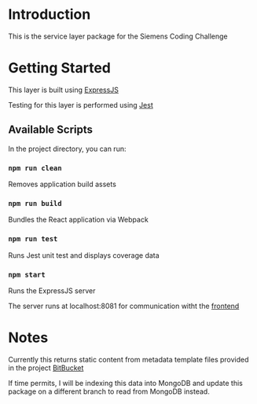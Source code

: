 # Introduction

This is the service layer package for the Siemens Coding Challenge

# Getting Started

This layer is built using [ExpressJS](https://expressjs.com/)

Testing for this layer is performed using [Jest](https://jestjs.io/)

## Available Scripts

In the project directory, you can run:

### `npm run clean`

Removes application build assets

### `npm run build`

Bundles the React application via Webpack

### `npm run test`

Runs Jest unit test and displays coverage data

### `npm start`

Runs the ExpressJS server

The server runs at localhost:8081 for communication witht the [frontend]()

# Notes

Currently this returns static content from metadata template files provided in the project [BitBucket](https://bitbucket.org/siemens-disw-dp/software-development-engineer-code-project/src/master/data/)

If time permits, I will be indexing this data into MongoDB and update this package on a different branch to read from MongoDB instead.
